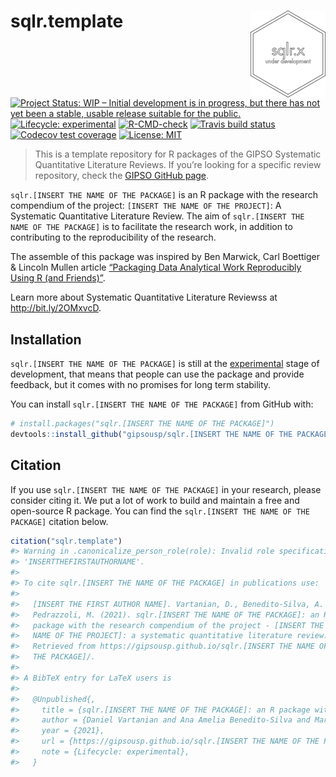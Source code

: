 
<!-- README.md is generated from README.Rmd. Please edit that file -->

# sqlr.template <a href='https://gipsousp.github.io/sqlr.template'><img src='man/figures/logo.png' align="right" height="139" /></a>

<!-- badges: start -->

[![Project Status: WIP – Initial development is in progress, but there
has not yet been a stable, usable release suitable for the
public.](https://www.repostatus.org/badges/latest/wip.svg)](https://www.repostatus.org/#wip)
[![Lifecycle:
experimental](https://img.shields.io/badge/lifecycle-experimental-orange.svg)](https://lifecycle.r-lib.org/articles/stages.html#experimental)
[![R-CMD-check](https://github.com/gipsousp/sqlr.template/workflows/R-CMD-check/badge.svg)](https://github.com/gipsousp/sqlr.template/actions)
[![Travis build
status](https://travis-ci.com/gipsousp/sqlr.template.svg?branch=master)](https://travis-ci.com/gipsousp/sqlr.template)
[![Codecov test
coverage](https://codecov.io/gh/gipsousp/sqlr.template/branch/master/graph/badge.svg)](https://codecov.io/gh/gipsousp/sqlr.template?branch=master)
[![License:
MIT](https://img.shields.io/badge/license-MIT-green)](https://choosealicense.com/licenses/mit/)
<!-- badges: end -->

> This is a template repository for R packages of the GIPSO Systematic
> Quantitative Literature Reviews. If you’re looking for a specific
> review repository, check the [GIPSO GitHub
> page](https://github.com/gipsousp).

`sqlr.[INSERT THE NAME OF THE PACKAGE]` is an R package with the
research compendium of the project: `[INSERT THE NAME OF THE PROJECT]`:
A Systematic Quantitative Literature Review. The aim of
`sqlr.[INSERT THE NAME OF THE PACKAGE]` is to facilitate the research
work, in addition to contributing to the reproducibility of the
research.

The assemble of this package was inspired by Ben Marwick, Carl Boettiger
& Lincoln Mullen article [“Packaging Data Analytical Work Reproducibly
Using R (and Friends)”](https://doi.org/10.1080/00031305.2017.1375986).

Learn more about Systematic Quantitative Literature Reviewss at
<http://bit.ly/2OMxvcD>.

## Installation

`sqlr.[INSERT THE NAME OF THE PACKAGE]` is still at the
[experimental](https://lifecycle.r-lib.org/articles/stages.html#experimental)
stage of development, that means that people can use the package and
provide feedback, but it comes with no promises for long term stability.

You can install `sqlr.[INSERT THE NAME OF THE PACKAGE]` from GitHub
with:

``` r
# install.packages("sqlr.[INSERT THE NAME OF THE PACKAGE]")
devtools::install_github("gipsousp/sqlr.[INSERT THE NAME OF THE PACKAGE]", dependencies = TRUE)
```

## Citation

If you use `sqlr.[INSERT THE NAME OF THE PACKAGE]` in your research,
please consider citing it. We put a lot of work to build and maintain a
free and open-source R package. You can find the
`sqlr.[INSERT THE NAME OF THE PACKAGE]` citation below.

``` r
citation("sqlr.template")
#> Warning in .canonicalize_person_role(role): Invalid role specification:
#> 'INSERTTHEFIRSTAUTHORNAME'.
#> 
#> To cite sqlr.[INSERT THE NAME OF THE PACKAGE] in publications use:
#> 
#>   [INSERT THE FIRST AUTHOR NAME]. Vartanian, D., Benedito-Silva, A. A.,
#>   Pedrazzoli, M. (2021). sqlr.[INSERT THE NAME OF THE PACKAGE]: an R
#>   package with the research compendium of the project - [INSERT THE
#>   NAME OF THE PROJECT]: a systematic quantitative literature review.
#>   Retrieved from https://gipsousp.github.io/sqlr.[INSERT THE NAME OF
#>   THE PACKAGE]/.
#> 
#> A BibTeX entry for LaTeX users is
#> 
#>   @Unpublished{,
#>     title = {sqlr.[INSERT THE NAME OF THE PACKAGE]: an R package with the research compendium of the project - [INSERT THE NAME OF THE PROJECT]: a systematic quantitative literature review},
#>     author = {Daniel Vartanian and Ana Amelia Benedito-Silva and Mario Pedrazzoli},
#>     year = {2021},
#>     url = {https://gipsousp.github.io/sqlr.[INSERT THE NAME OF THE PACKAGE]/},
#>     note = {Lifecycle: experimental},
#>   }
```
